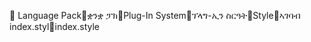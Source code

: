       Language Pack   ቋንቋ ፓክ   Plug-In System   ፕላግ-ኢን ስርዓት   Style   ኣገባብ
   index.styl   index.style